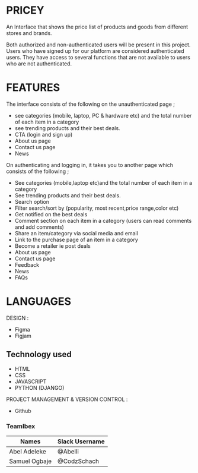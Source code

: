 # PRICEY

An Interface that shows the price list of products and goods from different stores and brands.

Both authorized and non-authenticated users will be present in this project. Users who have signed up for our platform are considered authenticated users. They have access to several functions that are not available to users who are not authenticated.

# FEATURES

The interface consists of the following on the unauthenticated page ;
- see categories (mobile, laptop, PC & hardware etc) and the total number of each item in a category 
- see trending products and their best deals.
- CTA (login and sign up)
- About us page
- Contact us page 
- News

On authenticating and logging in, it takes you to another page which consists of the following ;
- See categories (mobile,laptop etc)and the total number of each item in a category 
- See trending products and their best deals.
- Search option
- Filter search/sort by (popularity, most recent,price range,color etc)
- Get notified on the best deals
- Comment section on each item in a category (users can read comments and add comments)
- Share an item/category via social media and email
- Link to the purchase page of an item in a category 
- Become a retailer ie post deals
- About us page
- Contact us page
- Feedback 
- News
- FAQs

# LANGUAGES

DESIGN :
- Figma
- Figjam

## Technology used

- HTML
- CSS
- JAVASCRIPT
- PYTHON (DJANGO)

PROJECT MANAGEMENT & VERSION CONTROL :
- Github

### TeamIbex

| Names | Slack Username|
| ------------- | ------------- |
| Abel Adeleke | @Abelli |
| Samuel Ogbaje| @CodzSchach
